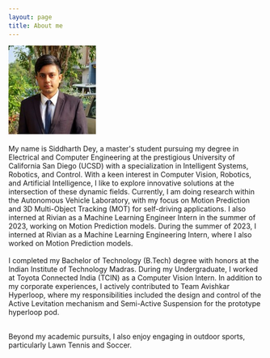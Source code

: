 ```yaml
---
layout: page
title: About me
---
```

![casual_photo](/assets/LinkedIn_cropped_4.jpg) <br /> <br />
My name is Siddharth Dey, a master's student pursuing my degree in Electrical and Computer Engineering at the prestigious University of California San Diego (UCSD) with a specialization in Intelligent Systems, Robotics, and Control. With a keen interest in Computer Vision, Robotics, and Artificial Intelligence, I like to explore innovative solutions at the intersection of these dynamic fields. Currently, I am doing research within the Autonomous Vehicle Laboratory, with my focus on Motion Prediction and 3D Multi-Object Tracking (MOT) for self-driving applications. I also interned at Rivian as a Machine Learning Engineer Intern in the summer of 2023, working on Motion Prediction models. During the summer of 2023, I interned at Rivian as a Machine Learning Engineering Intern, where I also worked on Motion Prediction models.
<br /> <br />
     I completed my Bachelor of Technology (B.Tech) degree with honors at the Indian Institute of Technology Madras. During my Undergraduate, I worked at Toyota Connected India (TCIN) as a Computer Vision Intern. In addition to my corporate experiences, I actively contributed to Team Avishkar Hyperloop, where my responsibilities included the design and control of the Active Levitation mechanism and Semi-Active Suspension for the prototype hyperloop pod.
<br /> <br />
<!-- Besides academics, I enjoy playing outdoor sports including Lawn Tennis and Soccer. -->
Beyond my academic pursuits, I also enjoy engaging in outdoor sports, particularly Lawn Tennis and Soccer.